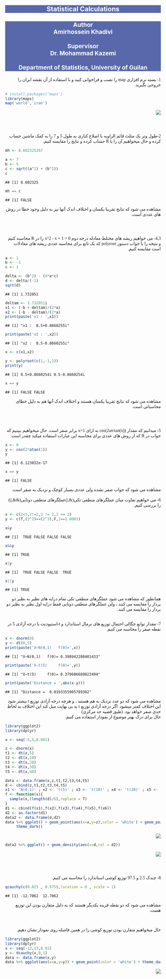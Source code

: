 
<html>

<style>
  
p   {align-text: center; font-family: "XB Niloofar"}
</style>

<body>

</body>

</html>

<html>

<body>

<style>
h2    {background-color:#001A80A6 ; text-align: center ; color:white}
h3    {background-color:#001A80A6 ; text-align: center ; color : white ; font-size:135%}
p     {direction: rtl; font-family: "XB Niloofar"}
</style>

<h2 style={font-family: "XB Niloofar">
Statistical Calculations
</h2>

<h3 style={font-family: "XB Niloofar">
Author <br>
Amirhossein Khadivi <br> <br>
Supervisor <br>
Dr. Mohammad Kazemi <br> <br>
Department of Statistics, University of Guilan
<br>
</h3>

<p>

1- بسته نرم افزاری map را نصب و فراخوانی کنید و با استفاده از آن نقشه
ایران را خروجی بگیرید.

``` r
# install.packages('maps')
library(maps)
map('world','iran')
```

![](SC_files/figure-gfm/unnamed-chunk-1-1.png)<!-- -->

<br> <br>

2-طول وتر یک مثلث قائم الزاویه با اضلاع کناری به طول 5 و 7 را به کمک
ماشین حساب کرده و حال میخواهیم آن را با R حساب کرده و نتایج را
مقایسه کنیم.

``` r
mh <- 8.602325267

a <- 7
b <- 5
c <- sqrt((a^2) + (b^2))
c
```

    ## [1] 8.602325

``` r
mh == c
```

    ## [1] FALSE

مشاهده می شود که نتایج تقریبا یکسان و اختلاف اندک آنها نیز به دلیل وجود
خطا در روش های عددی است.

<br> <br>

4,3- می خواهیم ریشه های مختلط معادله درجه دوم x^2 - x + 1 = 0 را در R
محاسبه کنیم و نتیجه را با جواب دستور polyroot که یک تابع برای محاسبه
عددی ریشه های معادلات است مقایسه کنیم.

``` r
a <- 1
b <- -1
c <- 1

delta <- (b^2) - (4*a*c)
d <- delta/(-1)
sqrt(d)
```

    ## [1] 1.732051

``` r
deltam <- 1.732051i
x1 <- (-b + deltam)/(2*a)
x2 <- (-b - deltam)/(2*a)
print(paste('x1 : ',x1))
```

    ## [1] "x1 :  0.5+0.8660255i"

``` r
print(paste('x2 : ',x2))
```

    ## [1] "x2 :  0.5-0.8660255i"

``` r
x <- c(x1,x2)

y <- polyroot(c(1,-1,1))
print(y)
```

    ## [1] 0.5+0.8660254i 0.5-0.8660254i

``` r
x == y
```

    ## [1] FALSE FALSE

مشاهده می شود که نتایج تقریبا یکسان هستند و اختلاف اندک آنها هم به دلیل
خطای محاسباتی است.

<br> <br>

5- میدانیم که مقدار cos(2arctan(x)) به ازای x=1 برابر صفر است. حال
میخواهیم ببینیم که جواب در R که از روش های عددی برای محاسبه این
عبارات استفاده میکند چقدر است.

``` r
x <- 0
y <- cos(2*atan(1))
y
```

    ## [1] 6.123032e-17

``` r
x == y
```

    ## [1] FALSE

مشاهده می شود که جواب صفر نشده ولی عددی بسیار کوچک و نزدیک به صفر است.
<br> <br> 6- می خواهیم تفاوت میان عملگرهای منطقی تکی(&,|)عملگرهای منطقی
دوتایی(&&,||) را بررسی کنیم.

``` r
x <- c(2<3,2!=2,2 != 2,2 <= 3)
y <- c(T,(3^2)==(2^3),F,1==1.0001)

x&y
```

    ## [1]  TRUE FALSE FALSE FALSE

``` r
x&&y
```

    ## [1] TRUE

``` r
x|y
```

    ## [1]  TRUE FALSE FALSE  TRUE

``` r
x||y
```

    ## [1] TRUE

همانطور که مشاهده می شود عملگرهای منطقی تکی تمام درایه های نظیر به نظیر
دو بردار را مقایسه می کنند ، ولی عملگرهای منطقی دوتایی فقط درایه اول
نظیر به نظیر دو بردار را مقایسه می کنند. <br> <br>

7- مقدار توابع چگالی احتمال توزیع های نرمال استاندارد و t-استیودنت با
درجه آزادی 5 در نقطه صفر را محاسبه می کنیم.

``` r
x <- dnorm(0)
y <- dt(0,5)
print(paste('X~N(0,1)   f(0)=',x))
```

    ## [1] "X~N(0,1)   f(0)= 0.398942280401433"

``` r
print(paste('X~t(5)     f(0)=',y))
```

    ## [1] "X~t(5)     f(0)= 0.379606689822494"

``` r
print(paste('Distance = ',abs(x-y)))
```

    ## [1] "Distance =  0.0193355905789382"

مشاهده می شود که دو عدد نزدیک به هم هستند ، و هرچه درجه آزادی توزیع t
بیشتر شود این اختلاف کمتر میشود. اگر درجه آزادی توزیع t به بی نهایت
میل کند این اختلاف به لحاظ حدی صفر خواهد بود. (طبق قضیه حد مرکزی) <br>
حال برای درک بهتر موضوع از نمودار استفاده می کنیم.

``` r
library(ggplot2)
library(dplyr)

x <- seq(-5,5,0.001)

z <- dnorm(x)
t1 <- dt(x,5)
t2 <- dt(x,10)
t3 <- dt(x,20)
t4 <- dt(x,30)
t5 <- dt(x,40)

data <- data.frame(x,z,t1,t2,t3,t4,t5)
d <- cbind(z,t1,t2,t3,t4,t5)
x1 <- 'N(0,1)' ; x2 <- 't(5)' ; x3 <- 't(10)' ; x4 <- 't(20)' ; x5 <- 't(30)' ; x6 <- 't(40)'
f <- function(x){
  sample(x,(length(d)/6),replace = T)
}
d1 <- cbind(f(x1),f(x2),f(x3),f(x4),f(x5),f(x6))
d2 <- as.factor(d1)
data2 <- data.frame(d,d2)
data %>% ggplot() + geom_point(aes(x=x,y=z),color = 'white') + geom_point(aes(x=x,y=t1),color =         'pink') + geom_point(aes(x=x,y=t2),color = 'green') + geom_point(aes(x=x,y=t3),color='yellow')       +  geom_point(aes(x=x,y=t4),color='red') + geom_point(aes(x=x,y=t5),color='blue') +          
     theme_dark()
```

![](SC_files/figure-gfm/unnamed-chunk-7-1.png)<!-- -->

``` r
data2 %>% ggplot() + geom_density(aes(x=d,col = d2))
```

![](SC_files/figure-gfm/unnamed-chunk-7-2.png)<!-- -->

<br> <br>

8- چندک 2.5 و 97.5 توزیع کوشی استاندارد را محاسبه می کنیم.

``` r
qcauchy(c(0.025 , 0.975),location = 0 , scale = 1)
```

    ## [1] -12.7062  12.7062

مشاهده می شود که دو نقطه قرینه یکدیگر هستند که به دلیل متقارن بودن این
توزیع هست.

<br> <br> حال میخواهیم متقارن بودن توزیع کوشی را در همین فاصله روی
نمودار نشان دهیم.

``` r
library(ggplot2)
library(dplyr)
x <- seq(-13,13,0.01)
y <- dcauchy(x,0,1)
data <- data.frame(x,y)
data %>% ggplot(aes(x=x,y=y)) + geom_point(color = 'white') + theme_dark()
```

![](SC_files/figure-gfm/unnamed-chunk-9-1.png)<!-- -->

</p>

</body>

</html>
